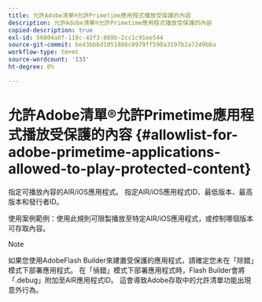 ```yaml
---
title: 允許Adobe清單®允許Primetime應用程式播放受保護的內容
description: 允許Adobe清單®允許Primetime應用程式播放受保護的內容
copied-description: true
exl-id: 56004a0f-118c-42f3-869b-2cc1c91ee544
source-git-commit: be43bbbd1051886c8979ff590a3197b2a7249b6a
workflow-type: tm+mt
source-wordcount: '133'
ht-degree: 0%

---
```


# 允許Adobe清單®允許Primetime應用程式播放受保護的內容 {#allowlist-for-adobe-primetime-applications-allowed-to-play-protected-content}

指定可播放內容的AIR/iOS應用程式。 指定AIR/iOS應用程式ID、最低版本、最高版本和發行者ID。

使用案例範例：使用此規則可限製播放至特定AIR/iOS應用程式，或控制哪個版本可存取內容。

>[!NOTE]
>
>如果您使用AdobeFlash Builder來建置受保護的應用程式，請確定您未在「除錯」模式下部署應用程式。 在「偵錯」模式下部署應用程式時，Flash Builder會將「.debug」附加至AIR應用程式ID。 這會導致Adobe存取中的允許清單功能出現意外行為。
